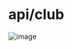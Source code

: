 # api/club


![image](https://user-images.githubusercontent.com/76902448/236263816-103f1a4c-915a-4459-900f-ee268819f170.png)
